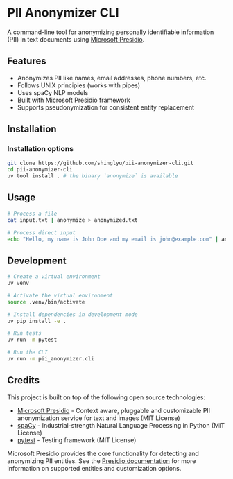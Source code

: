# PII Anonymizer CLI

A command-line tool for anonymizing personally identifiable information (PII) in text documents using [Microsoft Presidio](https://github.com/microsoft/presidio).

## Features

- Anonymizes PII like names, email addresses, phone numbers, etc.
- Follows UNIX principles (works with pipes)
- Uses spaCy NLP models
- Built with Microsoft Presidio framework
- Supports pseudonymization for consistent entity replacement

## Installation

### Installation options

```bash
git clone https://github.com/shinglyu/pii-anonymizer-cli.git
cd pii-anonymizer-cli
uv tool install . # the binary `anonymize` is available
```

## Usage

```bash
# Process a file
cat input.txt | anonymize > anonymized.txt

# Process direct input
echo "Hello, my name is John Doe and my email is john@example.com" | anonymize
```

## Development

```bash
# Create a virtual environment
uv venv

# Activate the virtual environment
source .venv/bin/activate

# Install dependencies in development mode
uv pip install -e .

# Run tests
uv run -m pytest

# Run the CLI
uv run -m pii_anonymizer.cli
```

## Credits

This project is built on top of the following open source technologies:

- [Microsoft Presidio](https://github.com/microsoft/presidio) - Context aware, pluggable and customizable PII anonymization service for text and images (MIT License)
- [spaCy](https://spacy.io/) - Industrial-strength Natural Language Processing in Python (MIT License)
- [pytest](https://pytest.org/) - Testing framework (MIT License)

Microsoft Presidio provides the core functionality for detecting and anonymizing PII entities. See the [Presidio documentation](https://microsoft.github.io/presidio/) for more information on supported entities and customization options.
